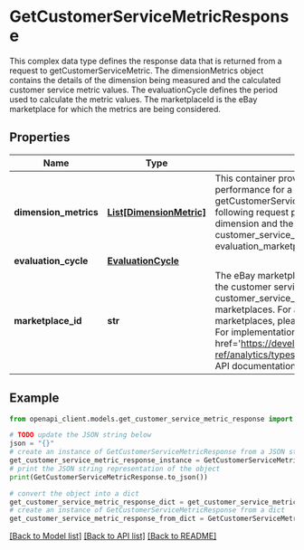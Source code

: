 # GetCustomerServiceMetricResponse

This complex data type defines the response data that is returned from a request to getCustomerServiceMetric. The dimensionMetrics object contains the details of the dimension being measured and the calculated customer service metric values. The evaluationCycle defines the period used to calculate the metric values. The marketplaceId is the eBay marketplace for which the metrics are being considered.

## Properties

Name | Type | Description | Notes
------------ | ------------- | ------------- | -------------
**dimension_metrics** | [**List[DimensionMetric]**](DimensionMetric.md) | This container provides a seller&#39;s customer service metric performance for a given dimension. In the getCustomerServiceMetric request, specify values for the following request parameters to control the returned dimension and the associated metric values: customer_service_metric_type evaluation_type evaluation_marketplace_id | [optional] 
**evaluation_cycle** | [**EvaluationCycle**](EvaluationCycle.md) |  | [optional] 
**marketplace_id** | **str** | The eBay marketplace ID of the marketplace upon which the customer service metric evaluation is based. The customer_service_metric resource supports a limited set of marketplaces. For a complete list of the supported marketplaces, please see the Service metrics policy page. For implementation help, refer to &lt;a href&#x3D;&#39;https://developer.ebay.com/devzone/rest/api-ref/analytics/types/MarketplaceIdEnum.html&#39;&gt;eBay API documentation&lt;/a&gt; | [optional] 

## Example

```python
from openapi_client.models.get_customer_service_metric_response import GetCustomerServiceMetricResponse

# TODO update the JSON string below
json = "{}"
# create an instance of GetCustomerServiceMetricResponse from a JSON string
get_customer_service_metric_response_instance = GetCustomerServiceMetricResponse.from_json(json)
# print the JSON string representation of the object
print(GetCustomerServiceMetricResponse.to_json())

# convert the object into a dict
get_customer_service_metric_response_dict = get_customer_service_metric_response_instance.to_dict()
# create an instance of GetCustomerServiceMetricResponse from a dict
get_customer_service_metric_response_from_dict = GetCustomerServiceMetricResponse.from_dict(get_customer_service_metric_response_dict)
```
[[Back to Model list]](../README.md#documentation-for-models) [[Back to API list]](../README.md#documentation-for-api-endpoints) [[Back to README]](../README.md)


